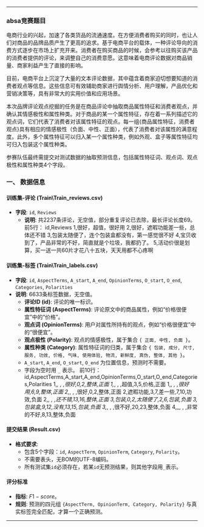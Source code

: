 
-----


### absa竞赛题目

电商行业的兴起，加速了各类货品的流通速度。在方便消费者购买的同时，也让人们对商品的品牌品质产生了更高的追求。基于电商平台的载体，一种评论导向的消费方式逐步在市场上扩充开来。消费者在购买商品的时候，会参考以往购买该产品的消费者提供的评论，来调整自己的消费意愿。这意味着电商评论数据对商品销量、商家利益产生了直接的影响。

目前，电商平台上沉淀了大量的文本评论数据，其中蕴含着商家迫切想要知道的消费者观点等信息。这些信息可有效辅助商家进行舆情分析、用户理解，产品优化和营销决策等，具有非常大的实用价值和应用场景。

本次品牌评论观点挖掘的任务是在商品评论中抽取商品属性特征和消费者观点，并确认其情感极性和属性种类。对于商品的某一个属性特征，存在着一系列描述它的观点词，它们代表了消费者对该属性特征的观点。每一组{商品属性特征，消费者观点}具有相应的情感极性（负面、中性、正面），代表了消费者对该属性的满意程度。此外，多个属性特征可以归入某一个属性种类，例如外观、盒子等属性特征均可归入包装这个属性种类。

参赛队伍最终需提交对测试数据的抽取预测信息，包括属性特征词、观点词、观点极性和属性种类4个字段。

### **一、 数据信息**

#### **训练集-评论 (Train\Train_reviews.csv)**

  * **字段**: `id`, `Reviews`
    * **说明**: 共2237条评论，无空值，部分重复评论已去除，最长评论长度69。
前5行：
id,Reviews
1,很好，超值，很好用
2,很好，遮暇功能差一些，总体还不错
3,包装太随便了，连个包装盒都没有，第一感觉很不好
4,宝贝收到了，产品非常的不好，简直就是个垃圾，我都扔了。
5,活动价很是划算，买一送一共60片才花八十五块，天天用都不心疼啊

#### **训练集-标签 (Train\Train_labels.csv)**

  * **字段**: `id`, `AspectTerms`, `A_start`, `A_end`, `OpinionTerms`, `O_start`, `O_end`, `Categories`, `Polarities`
  * **说明**: 6633条标签数据，无空值。
      * **评论ID (id)**: 评论的唯一标识。
      * **属性特征词 (AspectTerms)**: 评论原文中的商品属性，例如“价格很便宜”中的“价格”。
      * **观点词 (OpinionTerms)**: 用户对属性所持有的观点，例如“价格很便宜”中的“很便宜”。
      * **观点极性 (Polarity)**: 观点的情感极性，属于集合 `{ 正面, 中性, 负面 }`。
      * **属性种类 (Category)**: 属性特征词的归类，属于集合 `{ 包装, 成分, 尺寸, 服务, 功效, 价格, 气味, 使用体验, 物流, 新鲜度, 真伪, 整体, 其他 }`。
      * `A_start`, `A_end`, `O_start`, `O_end` 为位置信息，预测时不需要。
      * 字段为空时用 `_` 表示。
前10行：
id,AspectTerms,A_start,A_end,OpinionTerms,O_start,O_end,Categories,Polarities
1,_, , ,很好,0,2,整体,正面
1,_, , ,超值,3,5,价格,正面
1,_, , ,很好用,6,9,整体,正面
2,_, , ,很好,0,2,整体,正面
2,遮暇功能,3,7,差一些,7,10,功效,负面
2,_, , ,还不错,13,16,整体,正面
3,包装,0,2,太随便了,2,6,包装,负面
3,包装盒,9,12,没有,13,15,包装,负面
3,_, , ,很不好,20,23,整体,负面
4,_, , ,非常的不好,8,13,整体,负面


#### **提交结果 (Result.csv)**

  * **格式要求**:
      * 包含5个字段：`id`, `AspectTerm`, `OpinionTerm`, `Category`, `Polarity`。
      * 不需要表头，无BOM的UTF-8编码。
      * 所有测试集`id`必须存在，若某`id`无预测结果，则其他字段用`_`表示。

#### **评分标准**

  * **指标**: $F1-score$。
  * **规则**: 预测的四元组 `{AspectTerm, OpinionTerm, Category, Polarity}` 与真实标签完全匹配，才算一个正确预测。

-----